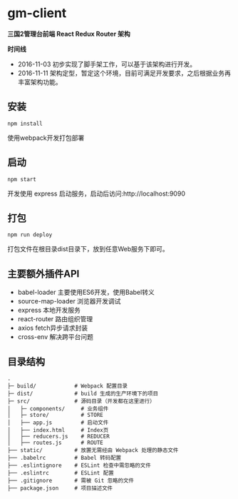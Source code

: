 gm-client
==============================
**三国2管理台前端 React Redux Router 架构**

**时间线**

- 2016-11-03 初步实现了脚手架工作，可以基于该架构进行开发。
- 2016-11-11 架构定型，暂定这个环境，目前可满足开发要求，之后根据业务再丰富架构功能。

## 安装
```
npm install
```
使用webpack开发打包部署

## 启动
```
npm start
```
开发使用 express 启动服务，启动后访问:http://localhost:9090

## 打包
```
npm run deploy
```
打包文件在根目录dist目录下，放到任意Web服务下即可。

## 主要额外插件API
- babel-loader 主要使用ES6开发，使用Babel转义
- source-map-loader 浏览器开发调试
- express 本地开发服务
- react-router 路由组织管理
- axios fetch异步请求封装
- cross-env 解决跨平台问题

## 目录结构
```
.
├─ build/            # Webpack 配置目录
├─ dist/             # build 生成的生产环境下的项目
├─ src/              # 源码目录（开发都在这里进行）
│   ├─ components/     # 业务组件
│   ├─ store/          # STORE
│   ├── app.js         # 启动文件
│   ├── index.html     # Index页
│   ├── reducers.js    # REDUCER
│   ├── routes.js      # ROUTE
├── static/          # 放置无需经由 Webpack 处理的静态文件
├── .babelrc         # Babel 转码配置
├── .eslintignore    # ESLint 检查中需忽略的文件
├── .eslintrc        # ESLint 配置
├── .gitignore       # 需被 Git 忽略的文件
├── package.json     # 项目描述文件
```
